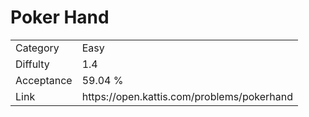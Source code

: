 # Poker Hand

<table>
    <tr>
        <td>Category</td>
        <td>Easy</td>
    </tr>
    <tr>
        <td>Diffulty</td>
        <td>1.4</td>
    </tr>
    <tr>
        <td>Acceptance</td>
        <td>59.04 %</td>
    </tr>
    <tr>
        <td>Link</td>
        <td>https://open.kattis.com/problems/pokerhand</td>
    </tr>
</table>